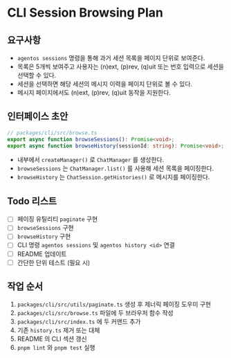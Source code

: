 # CLI Session Browsing Plan

## 요구사항
- `agentos sessions` 명령을 통해 과거 세션 목록을 페이지 단위로 보여준다.
- 목록은 5개씩 보여주고 사용자는 (n)ext, (p)rev, (q)uit 또는 번호 입력으로 세션을 선택할 수 있다.
- 세션을 선택하면 해당 세션의 메시지 이력을 페이지 단위로 볼 수 있다.
- 메시지 페이지에서도 (n)ext, (p)rev, (q)uit 동작을 지원한다.

## 인터페이스 초안
```ts
// packages/cli/src/browse.ts
export async function browseSessions(): Promise<void>;
export async function browseHistory(sessionId: string): Promise<void>;
```
- 내부에서 `createManager()` 로 `ChatManager` 를 생성한다.
- `browseSessions` 는 `ChatManager.list()` 를 사용해 세션 목록을 페이징한다.
- `browseHistory` 는 `ChatSession.getHistories()` 로 메시지를 페이징한다.

## Todo 리스트
- [ ] 페이징 유틸리티 `paginate` 구현
- [ ] `browseSessions` 구현
- [ ] `browseHistory` 구현
- [ ] CLI 명령 `agentos sessions` 및 `agentos history <id>` 연결
- [ ] README 업데이트
- [ ] 간단한 단위 테스트 (필요 시)

## 작업 순서
1. `packages/cli/src/utils/paginate.ts` 생성 후 제너릭 페이징 도우미 구현
2. `packages/cli/src/browse.ts` 파일에 두 브라우저 함수 작성
3. `packages/cli/src/index.ts` 에 두 커맨드 추가
4. 기존 `history.ts` 제거 또는 대체
5. README 의 CLI 섹션 갱신
6. `pnpm lint` 와 `pnpm test` 실행
